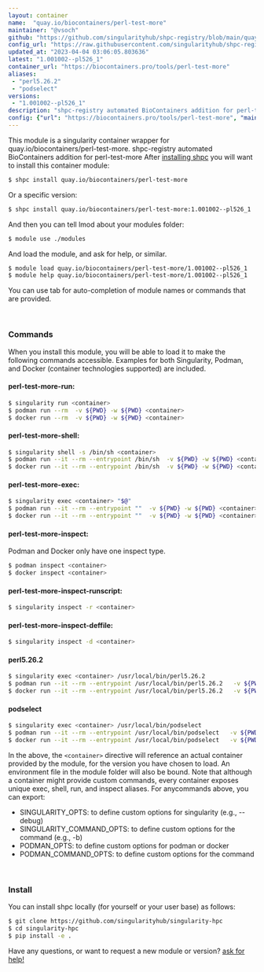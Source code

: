 ```yaml
---
layout: container
name:  "quay.io/biocontainers/perl-test-more"
maintainer: "@vsoch"
github: "https://github.com/singularityhub/shpc-registry/blob/main/quay.io/biocontainers/perl-test-more/container.yaml"
config_url: "https://raw.githubusercontent.com/singularityhub/shpc-registry/main/quay.io/biocontainers/perl-test-more/container.yaml"
updated_at: "2023-04-04 03:06:05.803636"
latest: "1.001002--pl526_1"
container_url: "https://biocontainers.pro/tools/perl-test-more"
aliases:
 - "perl5.26.2"
 - "podselect"
versions:
 - "1.001002--pl526_1"
description: "shpc-registry automated BioContainers addition for perl-test-more"
config: {"url": "https://biocontainers.pro/tools/perl-test-more", "maintainer": "@vsoch", "description": "shpc-registry automated BioContainers addition for perl-test-more", "latest": {"1.001002--pl526_1": "sha256:669ee7cbef4970e08af7a86ebd47b4be6dabd8a5175ed665fe2c1e6bbf90f4e7"}, "tags": {"1.001002--pl526_1": "sha256:669ee7cbef4970e08af7a86ebd47b4be6dabd8a5175ed665fe2c1e6bbf90f4e7"}, "docker": "quay.io/biocontainers/perl-test-more", "aliases": {"perl5.26.2": "/usr/local/bin/perl5.26.2", "podselect": "/usr/local/bin/podselect"}}
---
```


This module is a singularity container wrapper for quay.io/biocontainers/perl-test-more.
shpc-registry automated BioContainers addition for perl-test-more
After [installing shpc](#install) you will want to install this container module:


```bash
$ shpc install quay.io/biocontainers/perl-test-more
```

Or a specific version:

```bash
$ shpc install quay.io/biocontainers/perl-test-more:1.001002--pl526_1
```

And then you can tell lmod about your modules folder:

```bash
$ module use ./modules
```

And load the module, and ask for help, or similar.

```bash
$ module load quay.io/biocontainers/perl-test-more/1.001002--pl526_1
$ module help quay.io/biocontainers/perl-test-more/1.001002--pl526_1
```

You can use tab for auto-completion of module names or commands that are provided.

<br>

### Commands

When you install this module, you will be able to load it to make the following commands accessible.
Examples for both Singularity, Podman, and Docker (container technologies supported) are included.

#### perl-test-more-run:

```bash
$ singularity run <container>
$ podman run --rm  -v ${PWD} -w ${PWD} <container>
$ docker run --rm  -v ${PWD} -w ${PWD} <container>
```

#### perl-test-more-shell:

```bash
$ singularity shell -s /bin/sh <container>
$ podman run --it --rm --entrypoint /bin/sh  -v ${PWD} -w ${PWD} <container>
$ docker run --it --rm --entrypoint /bin/sh  -v ${PWD} -w ${PWD} <container>
```

#### perl-test-more-exec:

```bash
$ singularity exec <container> "$@"
$ podman run --it --rm --entrypoint ""  -v ${PWD} -w ${PWD} <container> "$@"
$ docker run --it --rm --entrypoint ""  -v ${PWD} -w ${PWD} <container> "$@"
```

#### perl-test-more-inspect:

Podman and Docker only have one inspect type.

```bash
$ podman inspect <container>
$ docker inspect <container>
```

#### perl-test-more-inspect-runscript:

```bash
$ singularity inspect -r <container>
```

#### perl-test-more-inspect-deffile:

```bash
$ singularity inspect -d <container>
```


#### perl5.26.2

```bash
$ singularity exec <container> /usr/local/bin/perl5.26.2
$ podman run --it --rm --entrypoint /usr/local/bin/perl5.26.2   -v ${PWD} -w ${PWD} <container> -c " $@"
$ docker run --it --rm --entrypoint /usr/local/bin/perl5.26.2   -v ${PWD} -w ${PWD} <container> -c " $@"
```


#### podselect

```bash
$ singularity exec <container> /usr/local/bin/podselect
$ podman run --it --rm --entrypoint /usr/local/bin/podselect   -v ${PWD} -w ${PWD} <container> -c " $@"
$ docker run --it --rm --entrypoint /usr/local/bin/podselect   -v ${PWD} -w ${PWD} <container> -c " $@"
```



In the above, the `<container>` directive will reference an actual container provided
by the module, for the version you have chosen to load. An environment file in the
module folder will also be bound. Note that although a container
might provide custom commands, every container exposes unique exec, shell, run, and
inspect aliases. For anycommands above, you can export:

 - SINGULARITY_OPTS: to define custom options for singularity (e.g., --debug)
 - SINGULARITY_COMMAND_OPTS: to define custom options for the command (e.g., -b)
 - PODMAN_OPTS: to define custom options for podman or docker
 - PODMAN_COMMAND_OPTS: to define custom options for the command

<br>

### Install

You can install shpc locally (for yourself or your user base) as follows:

```bash
$ git clone https://github.com/singularityhub/singularity-hpc
$ cd singularity-hpc
$ pip install -e .
```

Have any questions, or want to request a new module or version? [ask for help!](https://github.com/singularityhub/singularity-hpc/issues)